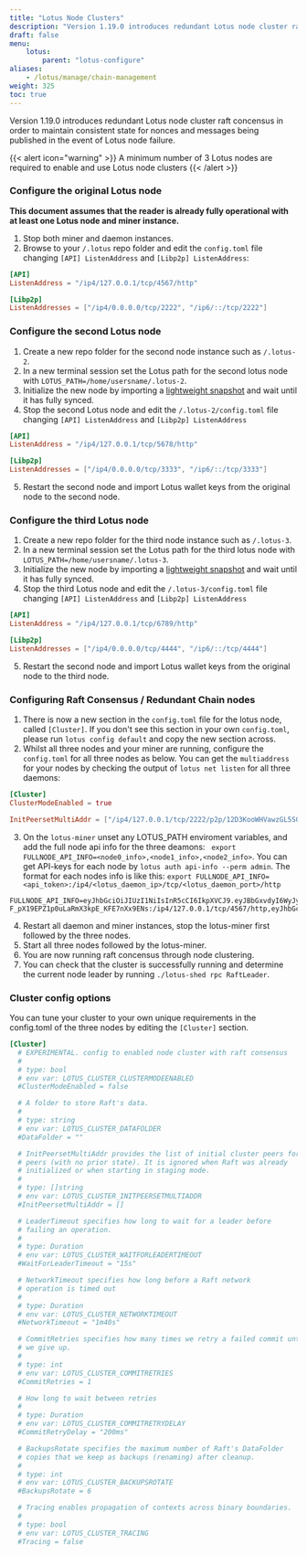 ```yaml
---
title: "Lotus Node Clusters"
description: "Version 1.19.0 introduces redundant Lotus node cluster raft concensus in order to maintain consistent state for nonces and messages being published in the event of Lotus node failure."
draft: false
menu:
    lotus:
        parent: "lotus-configure"
aliases:
    - /lotus/manage/chain-management
weight: 325
toc: true
---
```


Version 1.19.0 introduces redundant Lotus node cluster raft concensus in order to maintain consistent state for nonces and messages being published in the event of Lotus node failure.

{{< alert icon="warning" >}}
   A minimum number of 3 Lotus nodes are required to enable and use Lotus node clusters 
   {{< /alert >}}

### Configure the original Lotus node

**This document assumes that the reader is already fully operational with at least one Lotus node and miner instance.**

1. Stop both miner and daemon instances.
2. Browse to your `/.lotus` repo folder and edit the `config.toml` file changing `[API] ListenAddress` and `[Libp2p] ListenAddress`:
```toml
[API]
ListenAddress = "/ip4/127.0.0.1/tcp/4567/http"
```
```toml
[Libp2p]
ListenAddresses = ["/ip4/0.0.0.0/tcp/2222", "/ip6/::/tcp/2222"]
```
### Configure the second Lotus node
1. Create a new repo folder for the second node instance such as `/.lotus-2`.
2. In a new terminal session set the Lotus path for the second lotus node with `LOTUS_PATH=/home/usersname/.lotus-2`.
3. Initialize the new node by importing a [lightweight snapshot](https://lotus.filecoin.io/lotus/manage/chain-management/#lightweight-snapshot) and wait until it has fully synced. 
4. Stop the second Lotus node and edit the `/.lotus-2/config.toml` file changing `[API] ListenAddress` and `[Libp2p] ListenAddress`
```toml
[API]
ListenAddress = "/ip4/127.0.0.1/tcp/5678/http"
```
```toml
[Libp2p]
ListenAddresses = ["/ip4/0.0.0.0/tcp/3333", "/ip6/::/tcp/3333"]
```
5. Restart the second node and import Lotus wallet keys from the original node to the second node.

### Configure the third Lotus node
1. Create a new repo folder for the third node instance such as `/.lotus-3`.
2. In a new terminal session set the Lotus path for the third lotus node with `LOTUS_PATH=/home/usersname/.lotus-3`.
3. Initialize the new node by importing a [lightweight snapshot](https://lotus.filecoin.io/lotus/manage/chain-management/#lightweight-snapshot) and wait until it has fully synced. 
4. Stop the third Lotus node and edit the `/.lotus-3/config.toml` file changing `[API] ListenAddress` and `[Libp2p] ListenAddress`
```toml
[API]
ListenAddress = "/ip4/127.0.0.1/tcp/6789/http"
```
```toml
[Libp2p]
ListenAddresses = ["/ip4/0.0.0.0/tcp/4444", "/ip6/::/tcp/4444"]
```
5. Restart the second node and import Lotus wallet keys from the original node to the third node.

### Configuring Raft Consensus / Redundant Chain nodes
1. There is now a new section in the `config.toml` file for the lotus node, called `[Cluster]`. If you don't see this section in your own `config.toml`, please run `lotus config default` and copy the new section across.
2. Whilst all three nodes and your miner are running, configure the `config.toml` for all three nodes as below. You can get the `multiaddress` for your nodes by checking the output of `lotus net listen` for all three daemons:
```toml
[Cluster]
ClusterModeEnabled = true
```
```toml
InitPeersetMultiAddr = ["/ip4/127.0.0.1/tcp/2222/p2p/12D3KooWHVawzGL5SG58rS1Ti8m3G8fA9NwEWkfnz1AcRLWq1deF","/ip4/127.0.0.1/tcp/3333/p2p/12D3KooWB2ikW3gvaQiwfdnD8HrFAqBd2Y54gdykLTFybUQsYrBG","/ip4/127.0.0.1/tcp/4444/p2p/12D3KooWHxNgWfmiJGf6sFXbjQhnBHudsXGz9WAuZB1H4LLwxx7V"]
```
3. On the `lotus-miner` unset any LOTUS_PATH enviroment variables, and add the full node api info for the three deamons: ` export FULLNODE_API_INFO=<node0_info>,<node1_info>,<node2_info>`. You can get API-keys for each node by `lotus auth api-info --perm admin`. The format for each nodes info is like this: `export FULLNODE_API_INFO=<api_token>:/ip4/<lotus_daemon_ip>/tcp/<lotus_daemon_port>/http`
```
FULLNODE_API_INFO=eyJhbGciOiJIUzI1NiIsInR5cCI6IkpXVCJ9.eyJBbGxvdyI6WyJyZWFkIiwid3JpdGUiLCJzaWduIiwiYWRtaW4iXX0.T_meWfWV-F_pX19EPZ1p0uLaRmX3kpE_KFE7nXx9ENs:/ip4/127.0.0.1/tcp/4567/http,eyJhbGciOiJIUzI1NiIsInR5cCI6IkpXVCJ9.eyJBbGxvdyI6WyJyZWFkIiwid3JpdGUiLCJzaWduIiwiYWRtaW4iXX0.lIygxCSIqdSeVvN73aVIme9mRdjOunFsn5eb8K8Q5R8:/ip4/127.0.0.1/tcp/5678/http,eyJhbGciOiJIUzI1NiIsInR5cCI6IkpXVCJ9.eyJBbGxvdyI6WyJyZWFkIiwid3JpdGUiLCJzaWduIiwiYWRtaW4iXX0.arVqeW93VujWC5JlIoumfbRFiHk8BtROp9rsdZPEaVk:/ip4/127.0.0.1/tcp/6789/http
```
4. Restart all daemon and miner instances, stop the lotus-miner first followed by the three nodes.
5. Start all three nodes followed by the lotus-miner. 
6. You are now running raft concensus through node clustering.
7. You can check that the cluster is successfully running and determine the current node leader by running `./lotus-shed rpc RaftLeader`.

### Cluster config options

You can tune your cluster to your own unique requirements in the config.toml of the three nodes by editing the `[Cluster]` section.
```toml
[Cluster]
  # EXPERIMENTAL. config to enabled node cluster with raft consensus
  #
  # type: bool
  # env var: LOTUS_CLUSTER_CLUSTERMODEENABLED
  #ClusterModeEnabled = false

  # A folder to store Raft's data.
  #
  # type: string
  # env var: LOTUS_CLUSTER_DATAFOLDER
  #DataFolder = ""

  # InitPeersetMultiAddr provides the list of initial cluster peers for new Raft
  # peers (with no prior state). It is ignored when Raft was already
  # initialized or when starting in staging mode.
  #
  # type: []string
  # env var: LOTUS_CLUSTER_INITPEERSETMULTIADDR
  #InitPeersetMultiAddr = []

  # LeaderTimeout specifies how long to wait for a leader before
  # failing an operation.
  #
  # type: Duration
  # env var: LOTUS_CLUSTER_WAITFORLEADERTIMEOUT
  #WaitForLeaderTimeout = "15s"

  # NetworkTimeout specifies how long before a Raft network
  # operation is timed out
  #
  # type: Duration
  # env var: LOTUS_CLUSTER_NETWORKTIMEOUT
  #NetworkTimeout = "1m40s"

  # CommitRetries specifies how many times we retry a failed commit until
  # we give up.
  #
  # type: int
  # env var: LOTUS_CLUSTER_COMMITRETRIES
  #CommitRetries = 1

  # How long to wait between retries
  #
  # type: Duration
  # env var: LOTUS_CLUSTER_COMMITRETRYDELAY
  #CommitRetryDelay = "200ms"

  # BackupsRotate specifies the maximum number of Raft's DataFolder
  # copies that we keep as backups (renaming) after cleanup.
  #
  # type: int
  # env var: LOTUS_CLUSTER_BACKUPSROTATE
  #BackupsRotate = 6

  # Tracing enables propagation of contexts across binary boundaries.
  #
  # type: bool
  # env var: LOTUS_CLUSTER_TRACING
  #Tracing = false

```
